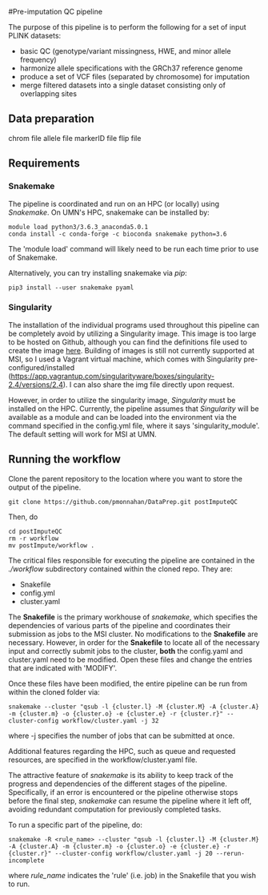 #Pre-imputation QC pipeline

The purpose of this pipeline is to perform the following for a set of input PLINK datasets:

-   basic QC (genotype/variant missingness, HWE, and minor allele frequency)
-   harmonize allele specifications with the GRCh37 reference genome
-   produce a set of VCF files (separated by chromosome) for imputation
-   merge filtered datasets into a single dataset consisting only of overlapping sites

## Data preparation

chrom file
allele file
markerID file
flip file

## Requirements

### Snakemake
The pipeline is coordinated and run on an HPC (or locally) using _Snakemake_.  On UMN's HPC, snakemake can be installed by:

    module load python3/3.6.3_anaconda5.0.1
    conda install -c conda-forge -c bioconda snakemake python=3.6

The 'module load' command will likely need to be run each time prior to use of Snakemake.

Alternatively, you can try installing snakemake via _pip_:

    pip3 install --user snakemake pyaml

### Singularity

The installation of the individual programs  used throughout this pipeline can be completely avoid by utilizing a Singularity image.  This image is too large to be hosted on Github, although you can find the definitions file used to create the image [here](https://github.com/pmonnahan/AncInf/blob/master/singularity/Singularity_defs.def).  Building of images is still not currently supported at MSI, so I used a Vagrant virtual machine, which comes with Singularity pre-configured/installed (https://app.vagrantup.com/singularityware/boxes/singularity-2.4/versions/2.4).  I can also share the img file directly upon request.

However, in order to utilize the singularity image, _Singularity_ must be installed on the HPC.  Currently, the pipeline assumes that _Singularity_ will be available as a module and can be loaded into the environment via the command specified in the config.yml file, where it says 'singularity_module'.  The default setting will work for MSI at UMN.


## Running the workflow

Clone the parent repository to the location where you want to store the output of the pipeline.

    git clone https://github.com/pmonnahan/DataPrep.git postImputeQC
    
Then, do

    cd postImputeQC
    rm -r workflow
    mv postImpute/workflow .
    
    
The critical files responsible for executing the pipeline are contained in the *./workflow* subdirectory contained within the cloned repo.  They are: 

* Snakefile
* config.yml
* cluster.yaml  

The **Snakefile** is the primary workhouse of _snakemake_, which specifies the dependencies of various parts of the pipeline and coordinates their submission as jobs to the MSI cluster.  No modifications to the **Snakefile** are necessary.  However, in order for the **Snakefile** to locate all of the necessary input and correctly submit jobs to the cluster, **both** the config.yaml and cluster.yaml need to be modified.  Open these files and change the entries that are indicated with 'MODIFY'.  

Once these files have been modified, the entire pipeline can be run from within the cloned folder via:

    snakemake --cluster "qsub -l {cluster.l} -M {cluster.M} -A {cluster.A} -m {cluster.m} -o {cluster.o} -e {cluster.e} -r {cluster.r}" --cluster-config workflow/cluster.yaml -j 32

where -j specifies the number of jobs that can be submitted at once.  

Additional features regarding the HPC, such as queue and requested resources, are specified in the workflow/cluster.yaml file.

The attractive feature of _snakemake_ is its ability to keep track of the progress and dependencies of the different stages of the pipeline.  Specifically, if an error is encountered or the pipeline otherwise stops before the final step, _snakemake_ can resume the pipeline where it left off, avoiding redundant computation for previously completed tasks.  

To run a specific part of the pipeline, do:

    snakemake -R <rule_name> --cluster "qsub -l {cluster.l} -M {cluster.M} -A {cluster.A} -m {cluster.m} -o {cluster.o} -e {cluster.e} -r {cluster.r}" --cluster-config workflow/cluster.yaml -j 20 --rerun-incomplete

where _rule\_name_ indicates the 'rule' (i.e. job) in the Snakefile that you wish to run.